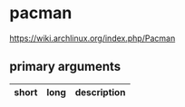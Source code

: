 # pacman

https://wiki.archlinux.org/index.php/Pacman

## primary arguments

| short | long | description |
| ----- | ---- | ----------- |

